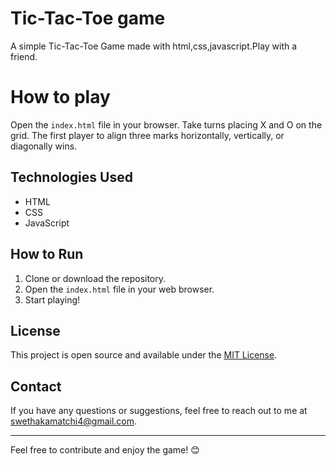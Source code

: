# Tic-Tac-Toe game

A simple Tic-Tac-Toe Game made with html,css,javascript.Play with a friend.

# How to play
Open the `index.html` file in your browser.
Take turns placing X and O on the grid.
The first player to align three marks horizontally, vertically, or diagonally wins.

## Technologies Used

- HTML
- CSS
- JavaScript

## How to Run

1. Clone or download the repository.
2. Open the `index.html` file in your web browser.
3. Start playing!

## License

This project is open source and available under the [MIT License](LICENSE).

## Contact

If you have any questions or suggestions, feel free to reach out to me at [swethakamatchi4@gmail.com](mailto:swethakamatchi4@gmail.com).

---

Feel free to contribute and enjoy the game! 😊
